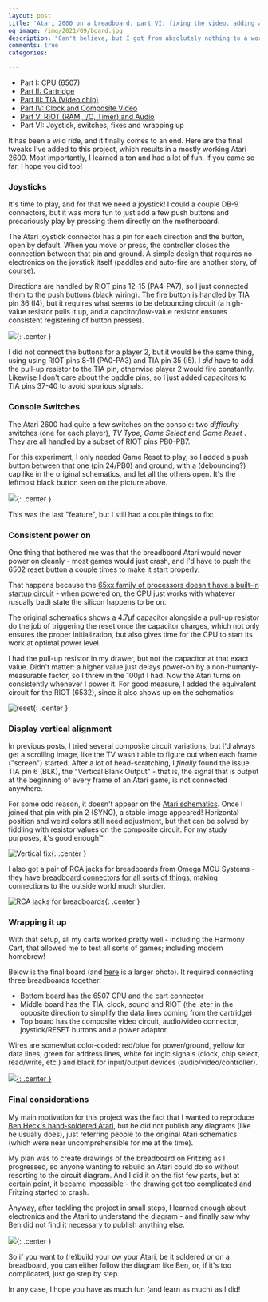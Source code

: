 ```yaml
---
layout: post
title: 'Atari 2600 on a breadboard, part VI: fixing the video, adding a joystick and wrapping up'
og_image: /img/2021/09/board.jpg
description: "Can't believe, but I got from absolutely nothing to a working Atari on a breadboard, learning a thousand things in the process. 🎉"
comments: true
categories:

---
```


* [Part I: CPU (6507)](/archives/2017/09/atari-2600-cpu-running-on-a-breadboard/)
* [Part II: Cartridge](/archives/2021/02/atari-2600-on-a-breadboard-part-2-reading-a-cart/)
* [Part III: TIA (Video chip)](/archives/2021/06/atari-2600-on-a-breadboard-part-3-tidying-up-and-adding-the-TIA-video-chipe/)
* [Part IV: Clock and Composite Video](/archives/2021/07/atari-2600-on-a-breadboard-part-iv-clock-composite-video-hello-world/)
* [Part V: RIOT (RAM, I/O, Timer) and Audio](/archives/2021/07/atari-2600-on-a-breadboard-part-v-riot-and-audio-and-running-actual-games/)
* Part VI: Joystick, switches, fixes and wrapping up

It has been a wild ride, and it finally comes to an end. Here are the final tweaks I've added to this project, which results in a mostly working Atari 2600. Most importantly, I learned a ton and had a lot of fun. If you came so far, I hope you did too!

<!--more-->

### Joysticks

It's time to play, and for that we need a joystick! I could a couple DB-9 connectors, but  it was more fun to just add a few push buttons and precariously play by pressing them directly on the motherboard.

The Atari joystick connector has a pin for each direction and the button, open by default. When you move or press, the controller closes the connection between that pin and ground. A simple design that requires no electronics on the joystick itself (paddles and auto-fire are another story, of course).

Directions are handled by RIOT pins 12-15 (PA4-PA7), so I just connected them to the push buttons (black wiring). The fire button is handled by TIA pin 36 (I4), but it requires what seems to be debouncing circuit (a high-value resistor pulls it up, and a capcitor/low-value resistor ensures consistent registering of button presses).

![](/img/2021/09/joystick.jpeg){: .center }

I did not connect the buttons for a player 2, but it would be the same thing, using using RIOT pins 8-11 (PA0-PA3)  and TIA pin 35 (I5). I _did_ have to add the pull-up resistor to the TIA pin, otherwise player 2 would fire constantly. Likewise I don't care about the paddle pins, so I just added capacitors to TIA pins 37-40 to avoid spurious signals.
### Console Switches

The Atari 2600 had quite a few switches on the console: two *difficulty* switches (one for each player), *TV Type*, *Game Select* and *Game Reset* . They are all handled by a subset of RIOT pins PB0-PB7.

For this experiment, I only needed Game Reset to play, so I added a push button between that one (pin 24/PB0) and ground, with a (debouncing?) cap like in the original schematics, and let all the others open. It's the leftmost black button seen on the picture above.

![](/img/2021/09/console.jpg){: .center }

This was the last "feature", but I still had a couple things to fix:
### Consistent power on
One thing that bothered me was that the breadboard Atari would never power on cleanly - most games would just crash, and I'd have to push the 6502 reset button a couple times to make it start properly.

That happens because the [65xx family of processors doesn't have a built-in startup circuit](https://retrocomputing.stackexchange.com/questions/13515/6502-reset-pin-always-needed-on-power-on/13520) - when powered on, the CPU just works with whatever (usually bad) state the silicon happens to be on.

The original schematics shows a 4.7µf capacitor alongside a pull-up resistor do the job of triggering the reset once the capacitor charges, which not only ensures the proper initialization, but also gives time for the CPU to start its work at optimal power level.

I had the pull-up resistor in my drawer, but not the capacitor at that exact value. Didn't matter: a higher value just delays power-on by a non-humanly-measurable factor, so I threw in the 100µf I had. Now the Atari turns on consistently whenever I power it. For good measure, I added the equivalent circuit for the RIOT (6532), since it also shows up on the schematics:

![reset](/img/2021/09/reset.png){: .center }
### Display vertical alignment

In previous posts, I tried several composite circuit variations, but I'd always get a scrolling image, like the TV wasn't able to figure out when each frame ("screen") started. After a lot of head-scratching, I _finally_ found the issue: TIA pin 6 (BLK), the "Vertical Blank Output" - that is, the signal that is output at the beginning of every frame of an Atari game, is not connected anywhere.

For some odd reason, it doesn't appear on the [Atari schematics](/img/2021/06/schematics.jpg). Once I joined that pin with pin 2 (SYNC), a stable image appeared! Horizontal position and weird colors still need adjustment, but that can be solved by fiddling with resistor values on the composite circuit. For my study purposes, it's good enough™️:

![Vertical fix](/img/2021/09/pacman-vertical-fix.jpg){: .center }

I also got a pair of RCA jacks for breadboards from Omega MCU Systems - they have [breadboard connectors for all sorts of things](http://oms.onebytecpu.com/catalog/breadboard-connectors.php), making connections to the outside world much sturdier.

![RCA jacks for breadboards](/img/2021/09/rca-jacks.jpeg){: .center }
### Wrapping it up

With that setup, all my carts worked pretty well - including the Harmony Cart, that allowed me to test all sorts of games; including modern homebrew!

Below is the final board (and [here](/img/2021/09/board-large.jpg) is a larger photo). It required connecting three breadboards together:

- Bottom board has the 6507 CPU and the cart connector
- Middle board has the TIA, clock, sound and RIOT (the later in the opposite direction to simplify the data lines coming from the cartridge)
- Top board has the composite video circuit, audio/video connector, joystick/RESET buttons and a power adaptor.

Wires are somewhat color-coded: red/blue for power/ground, yellow for data lines, green for address lines, white for logic signals (clock, chip select, read/write, etc.) and black for input/output devices (audio/video/controller).

[![](/img/2021/09/board.jpg){: .center }](/img/2021/09/board-large.jpg)

### Final considerations

My main motivation for this project was the fact that I wanted to reproduce [Ben Heck's hand-soldered Atari](https://www.youtube.com/watch?v=QoBcrZJA4TI), but he did not publish any diagrams (like he usually does), just referring people to the original Atari schematics (which were near uncomprehensible for me at the time).

My plan was to create drawings of the breadboard on Fritzing as I progressed, so anyone wanting to rebuild an Atari could do so without resorting to the circuit diagram. And I did it on the fist few parts, but at certain point, it became impossible - the drawing got too complicated and Fritzing started to crash.

Anyway, after tackling the project in small steps, I learned enough about electronics and the Atari to understand the diagram - and finally saw why Ben did not find it necessary to publish anything else.

![](/img/2021/09/diagramas-sm.jpg){: .center }

So if you want to (re)build your ow your Atari, be it soldered or on a breadboard, you can either follow the diagram like Ben, or, if it's too complicated, just go step by step.

In any case, I hope you have as much fun (and learn as much) as I did!
